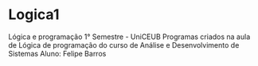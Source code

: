 # Logica1
Lógica e programação 1° Semestre  - UniCEUB
Programas criados na aula de Lógica de programação do curso de Análise e Desenvolvimento de Sistemas
Aluno: Felipe Barros

